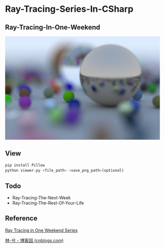 # Ray-Tracing-Series-In-CSharp

## Ray-Tracing-In-One-Weekend

![result1](./Assets/result1.png)

## View

```python
pip install Pillow
python viewer.py <file_path> <save_png_path>(optional)
```

## Todo

- Ray-Tracing-The-Next-Week
- Ray-Tracing-The-Rest-Of-Your-Life

## Reference

[Ray Tracing in One Weekend Series](https://raytracing.github.io/)

[林-兮 - 博客园 (cnblogs.com)](https://www.cnblogs.com/lv-anchoret)